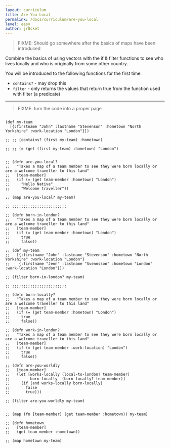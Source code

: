 ```yaml
---
layout: curriculum
title: Are You Local
permalink: /docs/curriculum/are-you-local
level: easy
author: jr0cket
---
```


> FIXME: Should go somewhere after the basics of maps have been introduced

Combine the basics of using vectors with the if & filter functions to see who lives locally and who is originally from some other country.


You will be introduced to the following functions for the first time:

* `contains?` - may drop this
* `filter` - only returns the values that return true from the function used with filter (a predicate)

<hr />

> FIXME: turn the code into a proper page 

<!-- Using expression evaluation fix to make string appear as a value in klipse -->
<pre><code class="language-klipse" data-eval-context="expr">
(def my-team
  [{:firstname "John" :lastname "Stevenson" :hometown "North Yorkshire" :work-location "London"}])

;; ;; (contains? (first my-team) :hometown)

;; ;; (= (get (first my-team) :hometown) "London")


;; (defn are-you-local?
;;   "Takes a map of a team member to see they were born locally or are a welcome traveller to this land"
;;   [team-member]
;;   (if (= (get team-member :hometown) "London")
;;     "Hello Native"
;;     "Welcome traveller"))

;; (map are-you-local? my-team)

;; ;;;;;;;;;;;;;;;;;;;;;;;;

;; (defn born-in-london?
;;   "Takes a map of a team member to see they were born locally or are a welcome traveller to this land"
;;   [team-member]
;;   (if (= (get team-member :hometown) "London")
;;     true
;;     false))

;; (def my-team
;;   [{:firstname "John" :lastname "Stevenson" :hometown "North Yorkshire" :work-location "London"}
;;    {:firstname "Jenn" :lastname "Svennsson" :hometown "London" :work-location "London"}])

;; (filter born-in-london? my-team)

;; ;;;;;;;;;;;;;;;;;;;;;;;;

;; (defn born-locally?
;;   "Takes a map of a team member to see they were born locally or are a welcome traveller to this land"
;;   [team-member]
;;   (if (= (get team-member :hometown) "London")
;;     true
;;     false))

;; (defn work-in-london?
;;   "Takes a map of a team member to see they were born locally or are a welcome traveller to this land"
;;   [team-member]
;;   (if (= (get team-member :work-location) "London")
;;     true
;;     false))

;; (defn are-you-worldly
;;   [team-member]
;;   (let [works-locally (local-to-london? team-member)
;;         born-locally  (born-locally? team-member)]
;;     (if (and works-locally born-locally)
;;       false
;;       true)))

;; (filter are-you-worldly my-team)


;; (map (fn [team-member] (get team-member :hometown)) my-team)

;; (defn hometown
;;   [team-member]
;;   (get team-member :hometown))

;; (map hometown my-team)

</code></pre>

